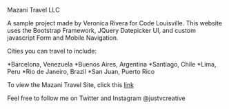 Mazani Travel LLC

A sample project made by Veronica Rivera for Code Louisville.
This website uses the Bootstrap Framework, JQuery Datepicker UI, and custom javascript Form and Mobile Navigation.

Cities you can travel to include:

*Barcelona, Venezuela
*Buenos Aires, Argentina
*Santiago, Chile
*Lima, Peru
*Rio de Janeiro, Brazil
*San Juan, Puerto Rico

To view the Mazani Travel Site, click this [link](http://veronicarivera.github.io/mazanitravel/index.html)

Feel free to follow me on Twitter and Instagram @justvcreative
